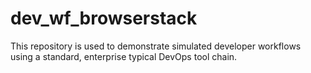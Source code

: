 # dev_wf_browserstack
This repository is used to demonstrate simulated developer workflows using a standard, enterprise typical DevOps tool chain.
